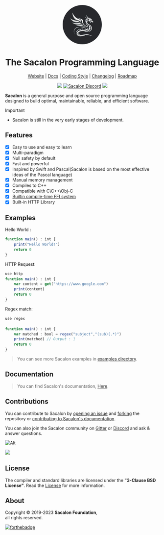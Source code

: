 <div align="center">
  <img style="text-align:center;border-radius:50%;" src="logo.jpeg" height="128px" width="128px">

  # The Sacalon Programming Language

  [Website](https://sacalon-lang.github.io) |
  [Docs](https://sacalon-lang.github.io/docs/latest) |
  [Coding Style](https://sacalon-lang.github.io/style.html) |
  [Changelog](docs/src/CHANGELOG.md) |
  [Roadmap](docs/src/ROADMAP.md)
  
  [![](https://img.shields.io/github/v/tag/sacalon-lang/sacalon)](https://github.com/sacalon-lang/sacalon/releases)
  [![Sacalon Discord](https://img.shields.io/discord/932745959190978683?color=blue&label=Discord&logo=discord&logoColor=green)](https://discord.gg/rg4T2zBmyv)
  [![](https://img.shields.io/gitter/room/sacalon-lang/sacalon?logo=gitter)](https://gitter.im/sacalon/community)
  

</div>

**Sacalon** is a general purpose and open source programming language designed to build optimal, maintainable, reliable, and efficient software.

> [!IMPORTANT]  
> - Sacalon is still in the very early stages of development.

## Features

- [x] Easy to use and easy to learn
- [x] Multi-paradigm
- [x] Null safety by default
- [x] Fast and powerful
- [x] Inspired by Swift and Pascal(Sacalon is based on the most effective ideas of the Pascal language)
- [x] Manual memory management
- [x] Compiles to C++
- [x] Compatible with C\C++\Obj-C
- [x] [Builtin compile-time FFI system](https://sacalon-lang.github.io/docs/latest/lang/14_interfacing_with_cpp.html)
- [x] Built-in HTTP Library

## Examples

Hello World :

```typescript
function main() : int {
    print("Hello World!")
    return 0
}
```

HTTP Request:

```typescript
use http
function main() : int {
    var content = get("https://www.google.com")
    print(content)
    return 0
}
```

Regex match:

```typescript
use regex

function main() : int {
    var matched : bool = regex("subject","(sub)(.*)")
    print(matched) // Output : 1
    return 0
}
```

> You can see more Sacalon examples in [examples directory](https://github.com/sacalon-lang/sacalon/tree/main/examples).

## Documentation

> You can find Sacalon's documentation, [Here](https://sacalon-lang.github.io/docs/latest).

## Contributions

You can contribute to Sacalon by [opening an issue](https://github.com/sacalon-lang/sacalon/issues/new/choose) and [forking](https://github.com/sacalon-lang/sacalon/fork) the repository or [contributing to Sacalon's documentation](https://github.com/sacalon-lang/sacalon/tree/main/docs).

You can also join the Sacalon community on [Gitter](https://gitter.im/sacalon/community) or [Discord](https://discord.gg/rg4T2zBmyv) and ask & answer questions.

![Alt](https://repobeats.axiom.co/api/embed/f35044c25fa7a09ff17ef5abd0ffda29de68e142.svg "Repobeats analytics image")

<a href="https://github.com/sacalon-lang/sacalon/graphs/contributors">
  <img src="https://contrib.rocks/image?repo=sacalon-lang/sacalon" />
</a>

<!-- [![graph](https://contrib.rocks/image?repo=sacalon-lang/sacalon)](https://github.com/sacalon-lang/sacalon/graphs/contributors) -->

## License
The compiler and standard libraries are licensed under the **"3-Clause BSD License"**. Read the [License](https://github.com/sacalon-lang/sacalon/blob/main/LICENSE) for more information.

## About

Copyright © 2019-2023 **Sacalon Foundation**, \
all rights reserved.

[![forthebadge](https://forthebadge.com/images/badges/built-with-love.svg)](https://forthebadge.com)
